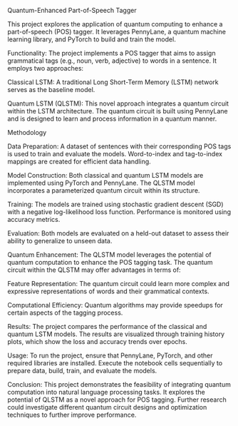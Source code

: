 Quantum-Enhanced Part-of-Speech Tagger

This project explores the application of quantum computing to enhance a part-of-speech (POS) tagger. It leverages PennyLane, a quantum machine learning library, and PyTorch to build and train the model.

Functionality:
The project implements a POS tagger that aims to assign grammatical tags (e.g., noun, verb, adjective) to words in a sentence. It employs two approaches:

Classical LSTM: A traditional Long Short-Term Memory (LSTM) network serves as the baseline model.

Quantum LSTM (QLSTM): This novel approach integrates a quantum circuit within the LSTM architecture. The quantum circuit is built using PennyLane and is designed to learn and process information in a quantum manner.

Methodology

Data Preparation: A dataset of sentences with their corresponding POS tags is used to train and evaluate the models. Word-to-index and tag-to-index mappings are created for efficient data handling.

Model Construction: Both classical and quantum LSTM models are implemented using PyTorch and PennyLane. The QLSTM model incorporates a parameterized quantum circuit within its structure.

Training: The models are trained using stochastic gradient descent (SGD) with a negative log-likelihood loss function. Performance is monitored using accuracy metrics.

Evaluation: Both models are evaluated on a held-out dataset to assess their ability to generalize to unseen data.

Quantum Enhancement:
The QLSTM model leverages the potential of quantum computation to enhance the POS tagging task. The quantum circuit within the QLSTM may offer advantages in terms of:

Feature Representation: The quantum circuit could learn more complex and expressive representations of words and their grammatical contexts.

Computational Efficiency: Quantum algorithms may provide speedups for certain aspects of the tagging process.

Results:
The project compares the performance of the classical and quantum LSTM models. The results are visualized through training history plots, which show the loss and accuracy trends over epochs.

Usage:
To run the project, ensure that PennyLane, PyTorch, and other required libraries are installed. Execute the notebook cells sequentially to prepare data, build, train, and evaluate the models.

Conclusion:
This project demonstrates the feasibility of integrating quantum computation into natural language processing tasks. It explores the potential of QLSTM as a novel approach for POS tagging. Further research could investigate different quantum circuit designs and optimization techniques to further improve performance.
